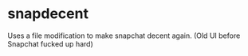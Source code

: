 # snapdecent

Uses a file modification to make snapchat decent again. (Old UI before Snapchat fucked up hard)
